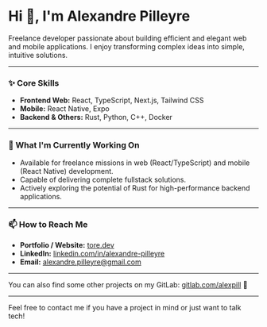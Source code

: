 # Hi 👋, I'm Alexandre Pilleyre

Freelance developer passionate about building efficient and elegant web and mobile applications. I enjoy transforming complex ideas into simple, intuitive solutions.

---

### ✨ Core Skills

* **Frontend Web:** React, TypeScript, Next.js, Tailwind CSS
* **Mobile:** React Native, Expo
* **Backend & Others:** Rust, Python, C++, Docker

---

### 🚀 What I'm Currently Working On

* Available for freelance missions in web (React/TypeScript) and mobile (React Native) development.
* Capable of delivering complete fullstack solutions.
* Actively exploring the potential of Rust for high-performance backend applications.

---

### 📫 How to Reach Me

* **Portfolio / Website:** [tore.dev](https://tore.dev)
* **LinkedIn:** [linkedin.com/in/alexandre-pilleyre](https://www.linkedin.com/in/alexandre-pilleyre/)
* **Email:** alexandre.pilleyre@gmail.com

---

You can also find some other projects on my GitLab: [gitlab.com/alexpill](https://gitlab.com/alexpill) 🦊

---

Feel free to contact me if you have a project in mind or just want to talk tech!
